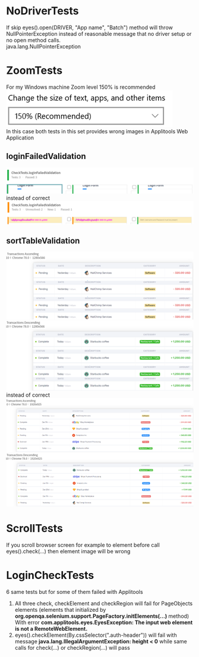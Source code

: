 # NoDriverTests
If skip eyes().open(DRIVER, "App name", "Batch") method will throw NullPointerException instead of reasonable message that no driver setup or no open method calls.</br>
java.lang.NullPointerException

# ZoomTests
For my Windows machine Zoom level 150% is recommended</br>
![Zoom150](images/zoom150.png)</br>
In this case both tests in this set provides wrong images in Applitools Web Application

## loginFailedValidation
![WrongLogin](images/wrong-login-failed.png)</br>
instead of correct</br>
![CorrectLogin](images/correct-login-failed.png)

## sortTableValidation
![WrongAscending](images/ascending-wrong.png)</br>
![WrongDescending](images/descending-wrong.png)</br>
instead of correct</br>
![CorrectAscending](images/ascending-correct.png)</br>
![CorrectDescending](images/descending-correct.png)

# ScrollTests
If you scroll browser screen for example to element before call eyes().check(...) then element image will be wrong

# LoginCheckTests
6 same tests but for some of them failed with Applitools</br>
1. All three check, checkElement and checkRegion will fail for PageObjects elements (elements that initialized by **org.openqa.selenium.support.PageFactory.initElements(...)** method)</br>
With error **com.applitools.eyes.EyesException: The input web element is not a RemoteWebElement.**</br>
2. eyes().checkElement(By.cssSelector(".auth-header")) will fail with message **java.lang.IllegalArgumentException: height < 0** while same calls for check(...) or checkRegion(...) will pass